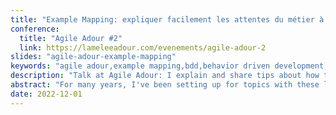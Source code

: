 ```yaml
---
title: "Example Mapping: expliquer facilement les attentes du métier à vos équipes"
conference:
  title: "Agile Adour #2"
  link: https://lameleeadour.com/evenements/agile-adour-2
slides: "agile-adour-example-mapping"
keywords: "agile adour,example mapping,bdd,behavior driven development,agile adour,no estimate,team collaboration,sticky note,small story,domain problem"
description: "Talk at Agile Adour: I explain and share tips about how to run an example mapping. Example mapping is a good way to align the team's understanding of domain problems and help your team to better collaborate. Last but not least, it eases to refine your stories and improve your backlog prioritization."
abstract: "For many years, I've been setting up for topics with these long and boring grooming sessions. It was super hard to keep focused all the way through. A meeting that just keeps going doesn't really help in getting the team on the same page or in understanding what's expected. And remember, like Alberto Brandolini used to say, it's the misunderstanding among developers that ends up being shipped. In this talk, I'm gonna tell you about a workshop called 'Example Mapping.' This workshop will make it super easy for you to talk about what's needed and put together your backlog as a team."
date: 2022-12-01
---
```


